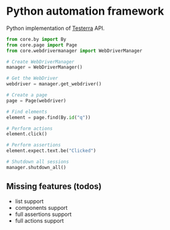 # Python automation framework

Python implementation of [Testerra](https://github.com/telekom/testerra) API.

```python
from core.by import By
from core.page import Page
from core.webdrivermanager import WebDriverManager

# Create WebDriverManager
manager = WebDriverManager()

# Get the WebDriver
webdriver = manager.get_webdriver()

# Create a page
page = Page(webdriver)

# Find elements
element = page.find(By.id("q"))

# Perform actions
element.click()

# Perform assertions
element.expect.text.be("Clicked")

# Shutdown all sessions
manager.shutdown_all()
```


## Missing features (todos)

- list support
- components support
- full assertions support
- full actions support
